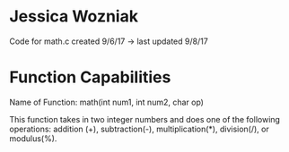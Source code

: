 # Jessica Wozniak
Code for math.c created 9/6/17 -> last updated 9/8/17

# Function Capabilities 
Name of Function: math(int num1, int num2, char op)

This function takes in two integer numbers and does one of the following operations: addition (+), subtraction(-), multiplication(*), division(/), or modulus(%). 